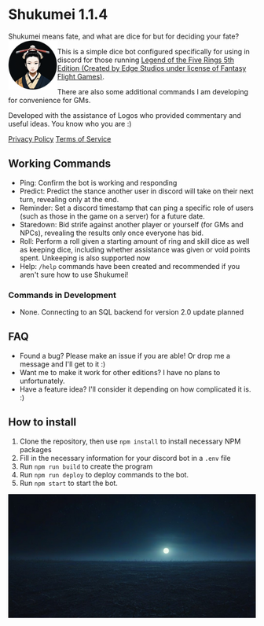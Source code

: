 # Shukumei 1.1.4

Shukumei means fate, and what are dice for but for deciding your fate? <img src="./assets/shukumei-avatar.png" height="100" align="left" alt="shukumei-bot">

This is a simple dice bot configured specifically for using in discord for those running [Legend of the Five Rings 5th Edition (Created by Edge Studios under license of Fantasy Flight Games)](https://www.edge-studio.net/games/l5r-core-rulebook/).

There are also some additional commands I am developing for convenience for GMs.

Developed with the assistance of Logos who provided commentary and useful ideas. You know who you are :)

[Privacy Policy](https://github.com/sachieko/shukumei/blob/main/PRIVACYPOLICY.md)
[Terms of Service](https://github.com/sachieko/shukumei/blob/main/TERMSOFSERVICE.md)

## Working Commands

* Ping: Confirm the bot is working and responding
* Predict: Predict the stance another user in discord will take on their next turn, revealing only at the end.
* Reminder: Set a discord timestamp that can ping a specific role of users (such as those in the game on a server) for a future date.
* Staredown: Bid strife against another player or yourself (for GMs and NPCs), revealing the results only once everyone has bid.
* Roll: Perform a roll given a starting amount of ring and skill dice as well as keeping dice, including whether assistance was given or void points spent. Unkeeping is also supported now
* Help: `/help` commands have been created and recommended if you aren't sure how to use Shukumei!

### Commands in Development

* None. Connecting to an SQL backend for version 2.0 update planned

## FAQ

* Found a bug? Please make an issue if you are able! Or drop me a message and I'll get to it :)
* Want me to make it work for other editions? I have no plans to unfortunately.
* Have a feature idea? I'll consider it depending on how complicated it is. :)

## How to install

1. Clone the repository, then use `npm install` to install necessary NPM packages
2. Fill in the necessary information for your discord bot in a `.env` file
3. Run `npm run build` to create the program
4. Run `npm run deploy` to deploy commands to the bot.
5. Run `npm start` to start the bot.


![shukumei background image](./assets/JigokuRealm.jpg)